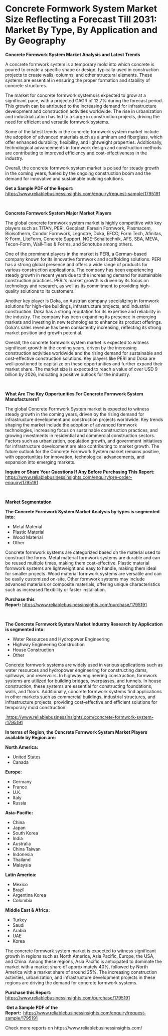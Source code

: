 <p><h1>Concrete Formwork System Market Size Reflecting a Forecast Till 2031: Market By Type, By Application and By Geography</h1></p><p><strong>Concrete Formwork System Market Analysis and Latest Trends</strong></p>
<p><p>A concrete formwork system is a temporary mold into which concrete is poured to create a specific shape or design, typically used in construction projects to create walls, columns, and other structural elements. These systems are essential in ensuring the proper formation and stability of concrete structures.</p><p>The market for concrete formwork systems is expected to grow at a significant pace, with a projected CAGR of 12.7% during the forecast period. This growth can be attributed to the increasing demand for infrastructure development and construction activities worldwide. The rise in urbanization and industrialization has led to a surge in construction projects, driving the need for efficient and versatile formwork systems.</p><p>Some of the latest trends in the concrete formwork system market include the adoption of advanced materials such as aluminum and fiberglass, which offer enhanced durability, flexibility, and lightweight properties. Additionally, technological advancements in formwork design and construction methods are contributing to improved efficiency and cost-effectiveness in the industry.</p><p>Overall, the concrete formwork system market is poised for steady growth in the coming years, fueled by the ongoing construction boom and the demand for innovative and sustainable building solutions.</p></p>
<p><strong>Get a Sample PDF of the Report:&nbsp;</strong> <a href="https://www.reliablebusinessinsights.com/enquiry/request-sample/1795191">https://www.reliablebusinessinsights.com/enquiry/request-sample/1795191</a></p>
<p>&nbsp;</p>
<p><strong>Concrete Formwork System Major Market Players</strong></p>
<p><p>The global concrete formwork system market is highly competitive with key players such as TITAN, PERI, Geoplast, Faresin Formwork, Plasmacem, Bioisotherm, Condor Formwork, Legnotre, Doka, EFCO, Form Tech, Afinitas, K-Form, LiteForm, Concrete Support, NOE-Schaltechnik, AFS, SBA, MEVA, Tecon-Form, Wall-Ties & Forms, and Sonotube among others.</p><p>One of the prominent players in the market is PERI, a German-based company known for its innovative formwork and scaffolding solutions. PERI has a strong global presence and offers a wide range of products for various construction applications. The company has been experiencing steady growth in recent years due to the increasing demand for sustainable construction practices. PERI's market growth is driven by its focus on technology and research, as well as its commitment to providing high-quality solutions to its customers.</p><p>Another key player is Doka, an Austrian company specializing in formwork solutions for high-rise buildings, infrastructure projects, and industrial construction. Doka has a strong reputation for its expertise and reliability in the industry. The company has been expanding its presence in emerging markets and investing in new technologies to enhance its product offerings. Doka's sales revenue has been consistently increasing, reflecting its strong market position and growth potential.</p><p>Overall, the concrete formwork system market is expected to witness significant growth in the coming years, driven by the increasing construction activities worldwide and the rising demand for sustainable and cost-effective construction solutions. Key players like PERI and Doka are well-positioned to capitalize on these opportunities and further expand their market share. The market size is expected to reach a value of over USD 9 billion by 2026, indicating a positive outlook for the industry.</p></p>
<p>&nbsp;</p>
<p><strong>What Are The Key Opportunities For Concrete Formwork System Manufacturers?</strong></p>
<p><p>The global Concrete Formwork System market is expected to witness steady growth in the coming years, driven by the rising demand for infrastructure development and construction projects worldwide. Key trends shaping the market include the adoption of advanced formwork technologies, increasing focus on sustainable construction practices, and growing investments in residential and commercial construction sectors. Factors such as urbanization, population growth, and government initiatives for infrastructure development are also contributing to market growth. The future outlook for the Concrete Formwork System market remains positive, with opportunities for innovation, technological advancements, and expansion into emerging markets.</p></p>
<p><strong>Inquire or Share Your Questions If Any Before Purchasing This Report:</strong> <a href="https://www.reliablebusinessinsights.com/enquiry/pre-order-enquiry/1795191">https://www.reliablebusinessinsights.com/enquiry/pre-order-enquiry/1795191</a></p>
<p>&nbsp;</p>
<p><strong>Market Segmentation</strong></p>
<p><strong>The Concrete Formwork System Market Analysis by types is segmented into:</strong></p>
<p><ul><li>Metal Material</li><li>Plastic Material</li><li>Wood Material</li><li>Other</li></ul></p>
<p><p>Concrete formwork systems are categorized based on the material used to construct the forms. Metal material formwork systems are durable and can be reused multiple times, making them cost-effective. Plastic material formwork systems are lightweight and easy to handle, making them ideal for smaller projects. Wood material formwork systems are versatile and can be easily customized on-site. Other formwork systems may include advanced materials or composite materials, offering unique characteristics such as increased flexibility or faster installation.</p></p>
<p><strong>Purchase this Report:&nbsp;</strong><a href="https://www.reliablebusinessinsights.com/purchase/1795191">https://www.reliablebusinessinsights.com/purchase/1795191</a></p>
<p>&nbsp;</p>
<p><strong>The Concrete Formwork System Market Industry Research by Application is segmented into:</strong></p>
<p><ul><li>Water Resources and Hydropower Engineering</li><li>Highway Engineering Construction</li><li>House Construction</li><li>Other</li></ul></p>
<p><p>Concrete formwork systems are widely used in various applications such as water resources and hydropower engineering for constructing dams, spillways, and reservoirs. In highway engineering construction, formwork systems are utilized for building bridges, overpasses, and tunnels. In house construction, these systems are essential for constructing foundations, walls, and floors. Additionally, concrete formwork systems find applications in other markets such as commercial buildings, industrial structures, and infrastructure projects, providing cost-effective and efficient solutions for temporary mold construction.</p></p>
<p><a href="https://www.reliablebusinessinsights.com/concrete-formwork-system-r1795191">&nbsp;https://www.reliablebusinessinsights.com/concrete-formwork-system-r1795191</a></p>
<p><strong>In terms of Region, the Concrete Formwork System Market Players available by Region are:</strong></p>
<p>
    <p> <strong> North America: </strong>
        <ul>
            <li>United States</li>
            <li>Canada</li>
        </ul>
        </p> 
    <p> <strong> Europe: </strong>
        <ul>
            <li>Germany</li>
            <li>France</li>
            <li>U.K.</li>
            <li>Italy</li>
            <li>Russia</li>
        </ul>
        </p> 
    <p> <strong> Asia-Pacific: </strong>
        <ul>
            <li>China</li>
            <li>Japan</li>
            <li>South Korea</li>
            <li>India</li>
            <li>Australia</li>
            <li>China Taiwan</li>
            <li>Indonesia</li>
            <li>Thailand</li>
            <li>Malaysia</li>
        </ul>
        </p> 
    <p> <strong> Latin America: </strong>
        <ul>
            <li>Mexico</li>
            <li>Brazil</li>
            <li>Argentina Korea</li>
            <li>Colombia</li>
        </ul>
        </p> 
    <p> <strong> Middle East & Africa: </strong>
        <ul>
            <li>Turkey</li>
            <li>Saudi</li>
            <li>Arabia</li>
            <li>UAE</li>
            <li>Korea</li>
        </ul>
    </p>
    </p>
<p><p>The concrete formwork system market is expected to witness significant growth in regions such as North America, Asia Pacific, Europe, the USA, and China. Among these regions, Asia Pacific is anticipated to dominate the market with a market share of approximately 40%, followed by North America with a market share of around 25%. The increasing construction activities, urbanization, and infrastructure development projects in these regions are driving the demand for concrete formwork systems.</p></p>
<p><strong>Purchase this Report: </strong><a href="https://www.reliablebusinessinsights.com/purchase/1795191">https://www.reliablebusinessinsights.com/purchase/1795191</a></p>
<p>&nbsp;<strong>Get a Sample PDF of the Report:&nbsp;&nbsp;</strong><a href="https://www.reliablebusinessinsights.com/enquiry/request-sample/1795191">https://www.reliablebusinessinsights.com/enquiry/request-sample/1795191</a></p>
<p><strong></strong></p>
<p>Check more reports on https://www.reliablebusinessinsights.com/</p>